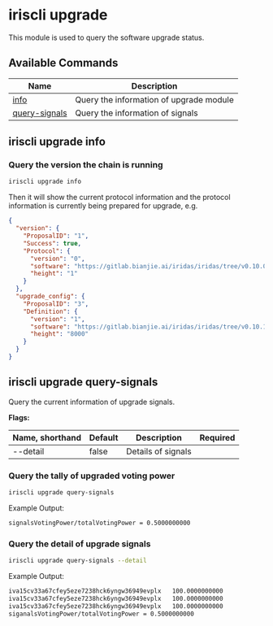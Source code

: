 # iriscli upgrade

This module is used to query the software upgrade status.

## Available Commands

| Name                                            | Description                             |
| ----------------------------------------------- | --------------------------------------- |
| [info](#iriscli-upgrade-info)                   | Query the information of upgrade module |
| [query-signals](#iriscli-upgrade-query-signals) | Query the information of signals        |

## iriscli upgrade info

### Query the version the chain is running

```bash
iriscli upgrade info
```

Then it will show the current protocol information and the protocol information is currently being prepared for upgrade, e.g.

```json
{
  "version": {
    "ProposalID": "1",
    "Success": true,
    "Protocol": {
      "version": "0",
      "software": "https://gitlab.bianjie.ai/iridas/iridas/tree/v0.10.0",
      "height": "1"
    }
  },
  "upgrade_config": {
    "ProposalID": "3",
    "Definition": {
      "version": "1",
      "software": "https://gitlab.bianjie.ai/iridas/iridas/tree/v0.10.1",
      "height": "8000"
    }
  }
}
```

## iriscli upgrade query-signals

Query the current information of upgrade signals.

**Flags:**

| Name, shorthand | Default | Description        | Required |
| --------------- | ------- | ------------------ | -------- |
| --detail        | false   | Details of signals |          |

### Query the tally of upgraded voting power

```bash
iriscli upgrade query-signals
```

Example Output:

```bash
signalsVotingPower/totalVotingPower = 0.5000000000
```

### Query the detail of upgrade signals

```bash
iriscli upgrade query-signals --detail
```

Example Output:

```bash
iva15cv33a67cfey5eze7238hck6yngw36949evplx   100.0000000000
iva15cv33a67cfey5eze7238hck6yngw36949evplx   100.0000000000
iva15cv33a67cfey5eze7238hck6yngw36949evplx   100.0000000000
siganalsVotingPower/totalVotingPower = 0.5000000000
```
